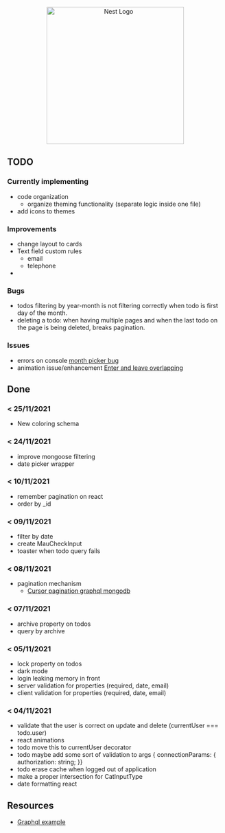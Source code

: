<p align="center">
  <a href="http://nestjs.com/" target="blank"><img src="https://nestjs.com/img/logo_text.svg" width="320" alt="Nest Logo" /></a>
</p>

## TODO

### Currently implementing

* code organization
  * organize theming functionality (separate logic inside one file)
* add icons to themes




### Improvements

* change layout to cards
* Text field custom rules
  * email
  * telephone
*



### Bugs

* todos filtering by year-month is not filtering correctly when todo is first day of the month.
* deleting a todo: when having multiple pages and when the last todo on the page is being deleted, breaks pagination.


### Issues

* errors on console [month picker bug](https://github.com/mui-org/material-ui/issues/28352)
* animation issue/enhancement [Enter and leave overlapping](https://github.com/pmndrs/react-spring/issues/1064)



## Done

### < 25/11/2021

* New coloring schema


### < 24/11/2021

* improve mongoose filtering
* date picker wrapper

### < 10/11/2021

* remember pagination on react
* order by _id 

### < 09/11/2021

* filter by date
* create MauCheckInput
* toaster when todo query fails

### < 08/11/2021

* pagination mechanism
  * [Cursor pagination graphql mongodb](https://slingshotlabs.io/blog/cursor-pagination-graphql-mongodb/)

### < 07/11/2021

* archive property on todos
* query by archive


### < 05/11/2021 

* lock property on todos
* dark mode
* login leaking memory in front
* server validation for properties (required, date, email)
* client validation for properties (required, date, email)

### < 04/11/2021

* validate that the user is correct on update and delete (currentUser === todo.user)
* react animations
* todo move this to currentUser decorator
* todo maybe add some sort of validation to args { connectionParams:  { authorization: string; }}
* todo erase cache when logged out of application
* make a proper intersection for CatInputType
* date formatting react

## Resources

* [Graphql example](https://github.com/EricKit/nest-user-auth/tree/master/src/auth)
